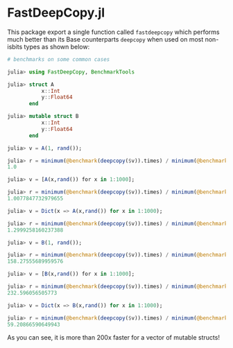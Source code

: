 # FastDeepCopy.jl

This package export a single function called `fastdeepcopy` which performs much better than its Base counterparts `deepcopy` when used on most non-isbits types as shown below:

```julia
# benchmarks on some common cases

julia> using FastDeepCopy, BenchmarkTools

julia> struct A
           x::Int
           y::Float64
       end

julia> mutable struct B
           x::Int
           y::Float64
       end

julia> v = A(1, rand());

julia> r = minimum(@benchmark(deepcopy($v)).times) / minimum(@benchmark(fastdeepcopy($v)).times)
1.0

julia> v = [A(x,rand()) for x in 1:1000];

julia> r = minimum(@benchmark(deepcopy($v)).times) / minimum(@benchmark(fastdeepcopy($v)).times)
1.0077847732979655

julia> v = Dict(x => A(x,rand()) for x in 1:1000);

julia> r = minimum(@benchmark(deepcopy($v)).times) / minimum(@benchmark(fastdeepcopy($v)).times)
1.2999258160237388

julia> v = B(1, rand());

julia> r = minimum(@benchmark(deepcopy($v)).times) / minimum(@benchmark(fastdeepcopy($v)).times)
158.27555689959576

julia> v = [B(x,rand()) for x in 1:1000];

julia> r = minimum(@benchmark(deepcopy($v)).times) / minimum(@benchmark(fastdeepcopy($v)).times)
232.596056505773

julia> v = Dict(x => B(x,rand()) for x in 1:1000);

julia> r = minimum(@benchmark(deepcopy($v)).times) / minimum(@benchmark(fastdeepcopy($v)).times)
59.20866590649943
```

As you can see, it is more than 200x faster for a vector of mutable structs!
